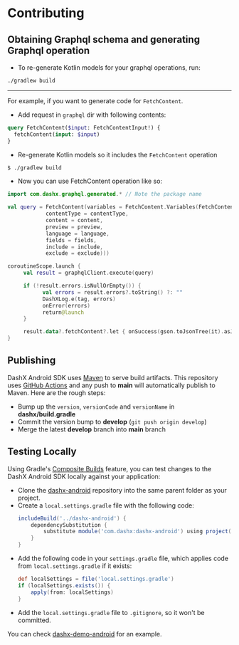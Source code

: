 
# Contributing

## Obtaining Graphql schema and generating Graphql operation

- To re-generate Kotlin models for your graphql operations, run:

```sh
./gradlew build
```
---

For example, if you want to generate code for `FetchContent`.

- Add request in `graphql` dir with following contents:

```graphql
query FetchContent($input: FetchContentInput!) {
  fetchContent(input: $input)
}
```

- Re-generate Kotlin models so it includes the `FetchContent` operation

```sh
$ ./gradlew build
```

- Now you can use FetchContent operation like so:

```kotlin
import com.dashx.graphql.generated.* // Note the package name

val query = FetchContent(variables = FetchContent.Variables(FetchContentInput(
            contentType = contentType,
            content = content,
            preview = preview,
            language = language,
            fields = fields,
            include = include,
            exclude = exclude)))

coroutineScope.launch {
     val result = graphqlClient.execute(query)

     if (!result.errors.isNullOrEmpty()) {
           val errors = result.errors?.toString() ?: ""
           DashXLog.e(tag, errors)
           onError(errors)
           return@launch
     }

     result.data?.fetchContent?.let { onSuccess(gson.toJsonTree(it).asJsonObject) }
}
```

## Publishing

DashX Android SDK uses [Maven](https://mvnrepository.com/) to serve build artifacts. This repository uses [GitHub Actions](https://github.com/features/actions) and any push to **main** will automatically publish to Maven. Here are the rough steps:

- Bump up the `version`, `versionCode` and `versionName` in **dashx/build.gradle**
- Commit the version bump to **develop** (`git push origin develop`)
- Merge the latest **develop** branch into **main** branch

## Testing Locally

Using Gradle's [Composite Builds](https://publicobject.com/2021/03/11/includebuild/) feature, you can test changes to the DashX Android SDK locally against your application:

- Clone the [dashx-android](https://github.com/dashxhq/dashx-android) repository into the same parent folder as your project.
- Create a `local.settings.gradle` file with the following code:
    ```groovy
    includeBuild('../dashx-android') {
        dependencySubstitution {
            substitute module('com.dashx:dashx-android') using project(':dashx')
        }
    }
    ```
- Add the following code in your `settings.gradle` file, which applies code from `local.settings.gradle` if it exists:
    ```groovy
    def localSettings = file('local.settings.gradle')
    if (localSettings.exists()) {
        apply(from: localSettings)
    }
    ```
- Add the `local.settings.gradle` file to `.gitignore`, so it won't be committed.

You can check [dashx-demo-android](https://github.com/dashxhq/dashx-demo-android) for an example.
